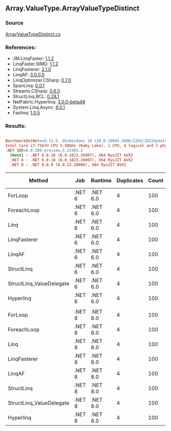 ﻿## Array.ValueType.ArrayValueTypeDistinct

### Source
[ArrayValueTypeDistinct.cs](../LinqBenchmarks/Array/ValueType/ArrayValueTypeDistinct.cs)

### References:
- JM.LinqFaster: [1.1.2](https://www.nuget.org/packages/JM.LinqFaster/1.1.2)
- LinqFaster.SIMD: [1.1.2](https://www.nuget.org/packages/LinqFaster.SIMD/1.0.3)
- LinqFasterer: [2.1.0](https://www.nuget.org/packages/LinqFasterer/2.1.0)
- LinqAF: [3.0.0.0](https://www.nuget.org/packages/LinqAF/3.0.0.0)
- LinqOptimizer.CSharp: [0.7.0](https://www.nuget.org/packages/LinqOptimizer.CSharp/0.7.0)
- SpanLinq: [0.0.1](https://www.nuget.org/packages/SpanLinq/0.0.1)
- Streams.CSharp: [0.6.0](https://www.nuget.org/packages/Streams.CSharp/0.6.0)
- StructLinq.BCL: [0.28.1](https://www.nuget.org/packages/StructLinq/0.28.1)
- NetFabric.Hyperlinq: [3.0.0-beta48](https://www.nuget.org/packages/NetFabric.Hyperlinq/3.0.0-beta48)
- System.Linq.Async: [6.0.1](https://www.nuget.org/packages/System.Linq.Async/6.0.1)
- Faslinq: [1.0.5](https://www.nuget.org/packages/Faslinq/1.0.5)

### Results:
``` ini

BenchmarkDotNet=v0.13.5, OS=Windows 10 (10.0.19045.3086/22H2/2022Update)
Intel Core i7-7567U CPU 3.50GHz (Kaby Lake), 1 CPU, 4 logical and 2 physical cores
.NET SDK=8.0.100-preview.5.23303.2
  [Host] : .NET 6.0.18 (6.0.1823.26907), X64 RyuJIT AVX2
  .NET 6 : .NET 6.0.18 (6.0.1823.26907), X64 RyuJIT AVX2
  .NET 8 : .NET 8.0.0 (8.0.23.28008), X64 RyuJIT AVX2


```
|                   Method |    Job |  Runtime | Duplicates | Count |      Mean |     Error |    StdDev |    Median |        Ratio | RatioSD |    Gen0 | Allocated |   Alloc Ratio |
|------------------------- |------- |--------- |----------- |------ |----------:|----------:|----------:|----------:|-------------:|--------:|--------:|----------:|--------------:|
|                  ForLoop | .NET 6 | .NET 6.0 |          4 |   100 | 12.686 μs | 0.2478 μs | 0.2652 μs | 12.616 μs |     baseline |         | 12.8174 |   26976 B |               |
|              ForeachLoop | .NET 6 | .NET 6.0 |          4 |   100 | 13.525 μs | 0.2527 μs | 0.5601 μs | 13.326 μs | 1.07x slower |   0.03x | 12.8174 |   26976 B |   1.000x more |
|                     Linq | .NET 6 | .NET 6.0 |          4 |   100 | 15.941 μs | 0.1191 μs | 0.1169 μs | 15.927 μs | 1.26x slower |   0.03x | 12.8174 |   26848 B |   1.005x less |
|             LinqFasterer | .NET 6 | .NET 6.0 |          4 |   100 | 14.909 μs | 0.2736 μs | 0.2425 μs | 14.793 μs | 1.18x slower |   0.03x | 22.5830 |   47544 B |   1.762x more |
|                   LinqAF | .NET 6 | .NET 6.0 |          4 |   100 | 40.588 μs | 0.4204 μs | 0.3510 μs | 40.490 μs | 3.20x slower |   0.08x | 20.9351 |   43904 B |   1.628x more |
|               StructLinq | .NET 6 | .NET 6.0 |          4 |   100 | 14.282 μs | 0.1068 μs | 0.0947 μs | 14.258 μs | 1.13x slower |   0.03x |       - |      56 B | 481.714x less |
| StructLinq_ValueDelegate | .NET 6 | .NET 6.0 |          4 |   100 |  4.731 μs | 0.0355 μs | 0.0296 μs |  4.713 μs | 2.69x faster |   0.07x |       - |         - |            NA |
|                Hyperlinq | .NET 6 | .NET 6.0 |          4 |   100 | 19.253 μs | 0.0906 μs | 0.0757 μs | 19.205 μs | 1.52x slower |   0.04x |       - |         - |            NA |
|                          |        |          |            |       |           |           |           |           |              |         |         |           |               |
|                  ForLoop | .NET 8 | .NET 8.0 |          4 |   100 | 10.966 μs | 0.2167 μs | 0.3038 μs | 10.899 μs |     baseline |         | 12.8937 |   26976 B |               |
|              ForeachLoop | .NET 8 | .NET 8.0 |          4 |   100 | 11.247 μs | 0.2240 μs | 0.5237 μs | 11.119 μs | 1.05x slower |   0.05x | 12.8937 |   26976 B |   1.000x more |
|                     Linq | .NET 8 | .NET 8.0 |          4 |   100 | 14.176 μs | 0.3568 μs | 1.0521 μs | 13.663 μs | 1.32x slower |   0.12x | 12.8174 |   26848 B |   1.005x less |
|             LinqFasterer | .NET 8 | .NET 8.0 |          4 |   100 | 18.908 μs | 0.7676 μs | 2.1271 μs | 19.728 μs | 1.50x slower |   0.22x | 22.7051 |   47544 B |   1.762x more |
|                   LinqAF | .NET 8 | .NET 8.0 |          4 |   100 | 34.178 μs | 0.3931 μs | 0.3283 μs | 34.183 μs | 3.14x slower |   0.11x | 21.8506 |   45720 B |   1.695x more |
|               StructLinq | .NET 8 | .NET 8.0 |          4 |   100 | 11.349 μs | 0.0986 μs | 0.0770 μs | 11.326 μs | 1.04x slower |   0.03x |  0.0153 |      56 B | 481.714x less |
| StructLinq_ValueDelegate | .NET 8 | .NET 8.0 |          4 |   100 |  3.693 μs | 0.0532 μs | 0.0710 μs |  3.677 μs | 2.97x faster |   0.11x |       - |         - |            NA |
|                Hyperlinq | .NET 8 | .NET 8.0 |          4 |   100 | 11.970 μs | 0.2332 μs | 0.3419 μs | 11.856 μs | 1.09x slower |   0.05x |       - |         - |            NA |
